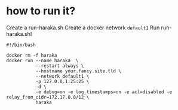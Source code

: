 

# how to run it?


Create a run-haraka.sh
Create a docker network `default1`
Run run-haraka.sh!

```
#!/bin/bash

docker rm -f haraka
docker run --name haraka  \
           --restart always \
           --hostname your.fancy.site.tld \
           --network default1 \
           -p 127.0.0.1:25:25 \
           -d \
           -e debug=on -e log_timestamps=on -e acl=disabled -e relay_from_cidr=172.17.0.0/12 \
           haraka

```
